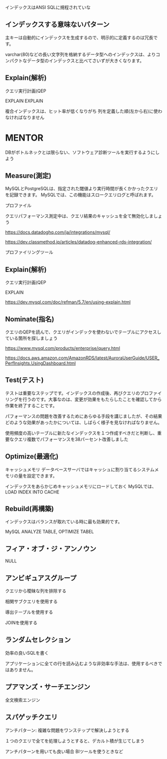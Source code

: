 インデックスはANSI SQLに規程されていな
## インデックスする意味ないパターン

主キーは自動的にインデックスを生成するので、明示的に定義するのは冗長です。

varchar(80)などの長い文字列を格納するデータ型へのインデックスは、よりコンパクトなデータ型のインデックスと比べてさいずが大きくなります。

## Explain(解析)

クエリ実行計画(QEP

EXPLAIN
EXPLAIN



複合インデックスは、ヒット率が低くなりがち
列を定義した順(左から右)に使わなければなりません

# MENTOR

DBがボトルネックとは限らない、ソフトウェア診断ツールを実行するようにしよう

## Measure(測定)

MySQLとPostgreSQLは、指定された閾値より実行時間が長くかかったクエリを記録できます。
MySQLでは、この機能はスロークエリログと呼ばれます。


プロファイル

クエリパフォーマンス測定中は、クエリ結果のキャッシュを全て無効化しましょう

https://docs.datadoghq.com/ja/integrations/mysql/


https://dev.classmethod.jp/articles/datadog-enhanced-rds-integration/

プロファイリングツール

## Explain(解析)

クエリ実行計画(QEP

EXPLAIN

https://dev.mysql.com/doc/refman/5.7/en/using-explain.html

## Nominate(指名)

クエリのQEPを読んで、クエリがインデックを使わないでテーブルにアクセスしている箇所を探しましょう

https://www.mysql.com/products/enterprise/query.html

https://docs.aws.amazon.com/AmazonRDS/latest/AuroraUserGuide/USER_PerfInsights.UsingDashboard.html


## Test(テスト)

テストは重要なステップです。インデックスの作成後、再びクエリのプロファイリングを行うのです。大事なのは、変更が効果をもたらしたことを確認してから作業を終了することです。

パフォーマンスの問題を改善するためにあらゆる手段を講じましたが、その結果どのような効果があったかについては、しばらく様子を見なければなりません。

使用頻度の高いテーブルに新たなインデックスを１つ作成すべきだと判断し、重要なクエリ複数でパフォーマンスを38パーセント改善しました

## Optimize(最適化)

キャッシュメモリ
データベースサーバではキャッシュに割り当てるシステムメモリの量を設定できます。

インデックスをあらかじめキャッシュメモリにロードしておく
MySQLでは、LOAD INDEX INTO CACHE

## Rebuild(再構築)

インデックスはバランスが取れている時に最も効果的です。

MySQL ANALYZE TABLE, OPTIMIZE TABEL


## フィア・オブ・ジ・アンノウン

NULL

## アンビギュアスグループ

クエリから曖昧な列を排除する

相関サブクエリを使用する

導出テーブルを使用する

JOINを使用する

## ランダムセレクション

効率の良いSQLを書く

アプリケーションに全ての行を読み込むような非効率な手法は、使用するべきではありません。

## プアマンズ・サーチエンジン

全文検索エンジン

## スパゲッチクエリ

アンチパターン: 複雑な問題をワンステップで解決しようとする

１つのクエリで全てを処理しようとすると、デカルト積が生じてしまう

アンチパターンを用いても良い場合
BIツールを使うときなど

